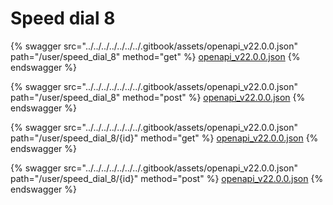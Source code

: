 # Speed dial 8

{% swagger src="../../../../../../../.gitbook/assets/openapi_v22.0.0.json" path="/user/speed_dial_8" method="get" %}
[openapi_v22.0.0.json](../../../../../../../.gitbook/assets/openapi_v22.0.0.json)
{% endswagger %}

{% swagger src="../../../../../../../.gitbook/assets/openapi_v22.0.0.json" path="/user/speed_dial_8" method="post" %}
[openapi_v22.0.0.json](../../../../../../../.gitbook/assets/openapi_v22.0.0.json)
{% endswagger %}

{% swagger src="../../../../../../../.gitbook/assets/openapi_v22.0.0.json" path="/user/speed_dial_8/{id}" method="get" %}
[openapi_v22.0.0.json](../../../../../../../.gitbook/assets/openapi_v22.0.0.json)
{% endswagger %}

{% swagger src="../../../../../../../.gitbook/assets/openapi_v22.0.0.json" path="/user/speed_dial_8/{id}" method="post" %}
[openapi_v22.0.0.json](../../../../../../../.gitbook/assets/openapi_v22.0.0.json)
{% endswagger %}
